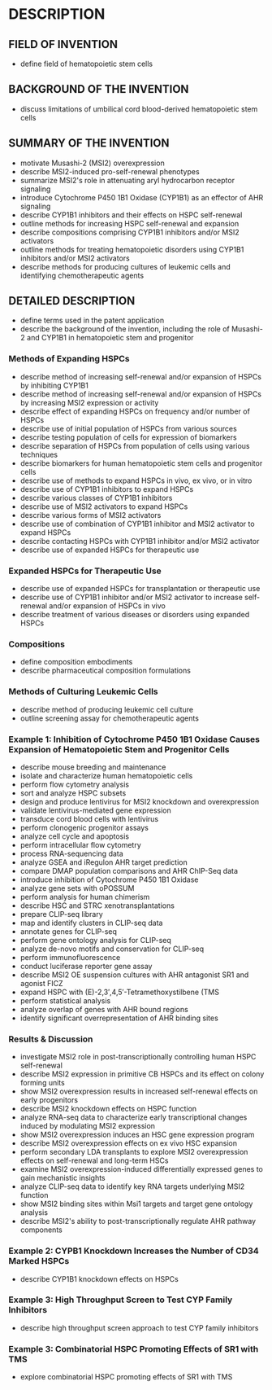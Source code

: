 # DESCRIPTION

## FIELD OF INVENTION

- define field of hematopoietic stem cells

## BACKGROUND OF THE INVENTION

- discuss limitations of umbilical cord blood-derived hematopoietic stem cells

## SUMMARY OF THE INVENTION

- motivate Musashi-2 (MSI2) overexpression
- describe MSI2-induced pro-self-renewal phenotypes
- summarize MSI2's role in attenuating aryl hydrocarbon receptor signaling
- introduce Cytochrome P450 1B1 Oxidase (CYP1B1) as an effector of AHR signaling
- describe CYP1B1 inhibitors and their effects on HSPC self-renewal
- outline methods for increasing HSPC self-renewal and expansion
- describe compositions comprising CYP1B1 inhibitors and/or MSI2 activators
- outline methods for treating hematopoietic disorders using CYP1B1 inhibitors and/or MSI2 activators
- describe methods for producing cultures of leukemic cells and identifying chemotherapeutic agents

## DETAILED DESCRIPTION

- define terms used in the patent application
- describe the background of the invention, including the role of Musashi-2 and CYP1B1 in hematopoietic stem and progenitor

### Methods of Expanding HSPCs

- describe method of increasing self-renewal and/or expansion of HSPCs by inhibiting CYP1B1
- describe method of increasing self-renewal and/or expansion of HSPCs by increasing MSI2 expression or activity
- describe effect of expanding HSPCs on frequency and/or number of HSPCs
- describe use of initial population of HSPCs from various sources
- describe testing population of cells for expression of biomarkers
- describe separation of HSPCs from population of cells using various techniques
- describe biomarkers for human hematopoietic stem cells and progenitor cells
- describe use of methods to expand HSPCs in vivo, ex vivo, or in vitro
- describe use of CYP1B1 inhibitors to expand HSPCs
- describe various classes of CYP1B1 inhibitors
- describe use of MSI2 activators to expand HSPCs
- describe various forms of MSI2 activators
- describe use of combination of CYP1B1 inhibitor and MSI2 activator to expand HSPCs
- describe contacting HSPCs with CYP1B1 inhibitor and/or MSI2 activator
- describe use of expanded HSPCs for therapeutic use

### Expanded HSPCs for Therapeutic Use

- describe use of expanded HSPCs for transplantation or therapeutic use
- describe use of CYP1B1 inhibitor and/or MSI2 activator to increase self-renewal and/or expansion of HSPCs in vivo
- describe treatment of various diseases or disorders using expanded HSPCs

### Compositions

- define composition embodiments
- describe pharmaceutical composition formulations

### Methods of Culturing Leukemic Cells

- describe method of producing leukemic cell culture
- outline screening assay for chemotherapeutic agents

### Example 1: Inhibition of Cytochrome P450 1B1 Oxidase Causes Expansion of Hematopoietic Stem and Progenitor Cells

- describe mouse breeding and maintenance
- isolate and characterize human hematopoietic cells
- perform flow cytometry analysis
- sort and analyze HSPC subsets
- design and produce lentivirus for MSI2 knockdown and overexpression
- validate lentivirus-mediated gene expression
- transduce cord blood cells with lentivirus
- perform clonogenic progenitor assays
- analyze cell cycle and apoptosis
- perform intracellular flow cytometry
- process RNA-sequencing data
- analyze GSEA and iRegulon AHR target prediction
- compare DMAP population comparisons and AHR ChIP-Seq data
- introduce inhibition of Cytochrome P450 1B1 Oxidase
- analyze gene sets with oPOSSUM
- perform analysis for human chimerism
- describe HSC and STRC xenotransplantations
- prepare CLIP-seq library
- map and identify clusters in CLIP-seq data
- annotate genes for CLIP-seq
- perform gene ontology analysis for CLIP-seq
- analyze de-novo motifs and conservation for CLIP-seq
- perform immunofluorescence
- conduct luciferase reporter gene assay
- describe MSI2 OE suspension cultures with AHR antagonist SR1 and agonist FICZ
- expand HSPC with (E)-2,3′,4,5′-Tetramethoxystilbene (TMS
- perform statistical analysis
- analyze overlap of genes with AHR bound regions
- identify significant overrepresentation of AHR binding sites

### Results & Discussion

- investigate MSI2 role in post-transcriptionally controlling human HSPC self-renewal
- describe MSI2 expression in primitive CB HSPCs and its effect on colony forming units
- show MSI2 overexpression results in increased self-renewal effects on early progenitors
- describe MSI2 knockdown effects on HSPC function
- analyze RNA-seq data to characterize early transcriptional changes induced by modulating MSI2 expression
- show MSI2 overexpression induces an HSC gene expression program
- describe MSI2 overexpression effects on ex vivo HSC expansion
- perform secondary LDA transplants to explore MSI2 overexpression effects on self-renewal and long-term HSCs
- examine MSI2 overexpression-induced differentially expressed genes to gain mechanistic insights
- analyze CLIP-seq data to identify key RNA targets underlying MSI2 function
- show MSI2 binding sites within Msi1 targets and target gene ontology analysis
- describe MSI2's ability to post-transcriptionally regulate AHR pathway components

### Example 2: CYPB1 Knockdown Increases the Number of CD34 Marked HSPCs

- describe CYP1B1 knockdown effects on HSPCs

### Example 3: High Throughput Screen to Test CYP Family Inhibitors

- describe high throughput screen approach to test CYP family inhibitors

### Example 3: Combinatorial HSPC Promoting Effects of SR1 with TMS

- explore combinatorial HSPC promoting effects of SR1 with TMS

